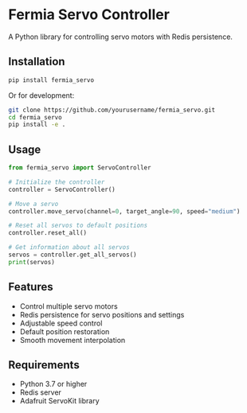 # Fermia Servo Controller

A Python library for controlling servo motors with Redis persistence.

## Installation

```bash
pip install fermia_servo
```

Or for development:

```bash
git clone https://github.com/yourusername/fermia_servo.git
cd fermia_servo
pip install -e .
```

## Usage

```python
from fermia_servo import ServoController

# Initialize the controller
controller = ServoController()

# Move a servo
controller.move_servo(channel=0, target_angle=90, speed="medium")

# Reset all servos to default positions
controller.reset_all()

# Get information about all servos
servos = controller.get_all_servos()
print(servos)
```

## Features

- Control multiple servo motors
- Redis persistence for servo positions and settings
- Adjustable speed control
- Default position restoration
- Smooth movement interpolation

## Requirements

- Python 3.7 or higher
- Redis server
- Adafruit ServoKit library